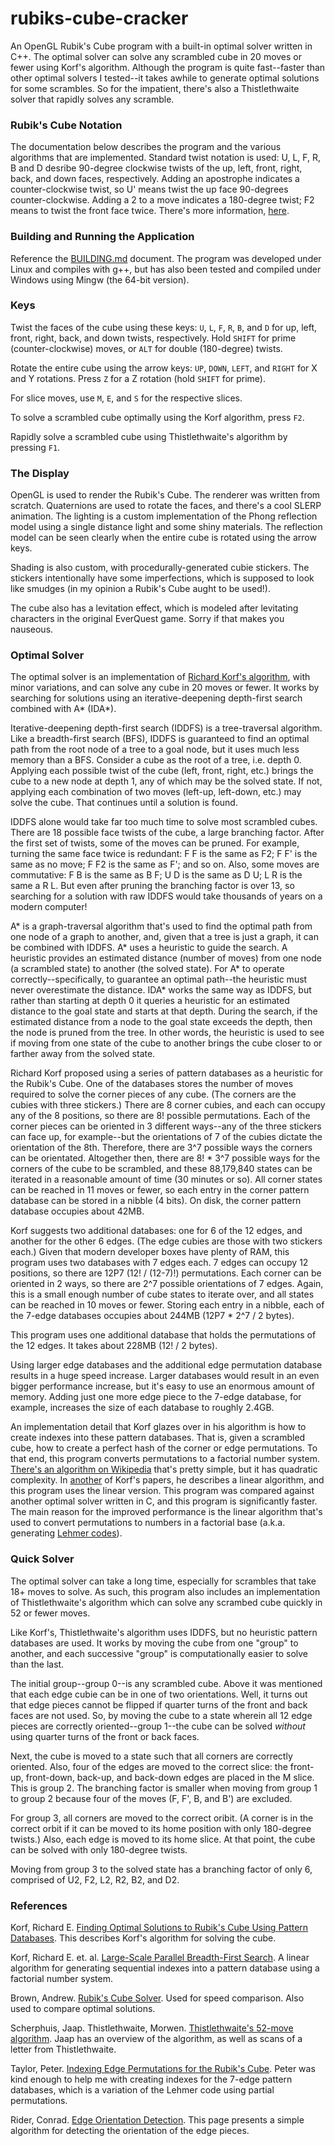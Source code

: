 # rubiks-cube-cracker

An OpenGL Rubik's Cube program with a built-in optimal solver written in C++.
The optimal solver can solve any scrambled cube in 20 moves or fewer using
Korf's algorithm.  Although the program is quite fast--faster than other
optimal solvers I tested--it takes awhile to generate optimal solutions for
some scrambles.  So for the impatient, there's also a Thistlethwaite solver
that rapidly solves any scramble.

### Rubik's Cube Notation

The documentation below describes the program and the various algorithms that
are implemented.  Standard twist notation is used: U, L, F, R, B and D desribe
90-degree clockwise twists of the up, left, front, right, back, and down faces,
respectively.  Adding an apostrophe indicates a counter-clockwise twist, so U'
means twist the up face 90-degrees counter-clockwise.  Adding a 2 to a move
indicates a 180-degree twist; F2 means to twist the front face twice.  There's
more information, [here](https://ruwix.com/the-rubiks-cube/notation/).

### Building and Running the Application

Reference the [BUILDING.md](BUILDING.md) document.  The program was developed
under Linux and compiles with g++, but has also been tested and compiled under
Windows using Mingw (the 64-bit version).

### Keys

Twist the faces of the cube using these keys: `U`, `L`, `F`, `R`, `B`, and `D`
for up, left, front, right, back, and down twists, respectively.  Hold `SHIFT`
for prime (counter-clockwise) moves, or `ALT` for double (180-degree) twists.

Rotate the entire cube using the arrow keys: `UP`, `DOWN`, `LEFT`, and `RIGHT`
for X and Y rotations.  Press `Z` for a Z rotation (hold `SHIFT` for prime).

For slice moves, use `M`, `E`, and `S` for the respective slices.

To solve a scrambled cube optimally using the Korf algorithm, press `F2`.

Rapidly solve a scrambled cube using Thistlethwaite's algorithm by pressing
`F1`.

### The Display

OpenGL is used to render the Rubik's Cube.  The renderer was written from
scratch.  Quaternions are used to rotate the faces, and there's a cool SLERP
animation.  The lighting is a custom implementation of the Phong reflection
model using a single distance light and some shiny materials.  The reflection
model can be seen clearly when the entire cube is rotated using the arrow keys.

Shading is also custom, with procedurally-generated cubie stickers.  The
stickers intentionally have some imperfections, which is supposed to look like
smudges (in my opinion a Rubik's Cube aught to be used!).

The cube also has a levitation effect, which is modeled after levitating
characters in the original EverQuest game.  Sorry if that makes you nauseous.

### Optimal Solver

The optimal solver is an implementation of [Richard Korf's
algorithm](https://www.cs.princeton.edu/courses/archive/fall06/cos402/papers/korfrubik.pdf),
with minor variations, and can solve any cube in 20 moves or fewer.  It works
by searching for solutions using an iterative-deepening depth-first search
combined with A\* (IDA\*).

Iterative-deepening depth-first search (IDDFS) is a tree-traversal algorithm.
Like a breadth-first search (BFS), IDDFS is guaranteed to find an optimal path
from the root node of a tree to a goal node, but it uses much less memory than
a BFS.  Consider a cube as the root of a tree, i.e. depth 0.  Applying each
possible twist of the cube (left, front, right, etc.) brings the cube to a new
node at depth 1, any of which may be the solved state.  If not, applying each
combination of two moves (left-up, left-down, etc.) may solve the cube.  That
continues until a solution is found.

IDDFS alone would take far too much time to solve most scrambled cubes.  There
are 18 possible face twists of the cube, a large branching factor.  After the
first set of twists, some of the moves can be pruned.  For example, turning the
same face twice is redundant: F F is the same as F2; F F' is the same as no
move; F F2 is the same as F'; and so on.  Also, some moves are commutative: F B
is the same as B F; U D is the same as D U; L R is the same a R L.  But even
after pruning the branching factor is over 13, so searching for a solution with
raw IDDFS would take thousands of years on a modern computer!

A\* is a graph-traversal algorithm that's used to find the optimal path from
one node of a graph to another, and, given that a tree is just a graph, it can
be combined with IDDFS.  A\* uses a heuristic to guide the search.  A heuristic
provides an estimated distance (number of moves) from one node (a scrambled
state) to another (the solved state).  For A\* to operate
correctly--specifically, to guarantee an optimal path--the heuristic must never
overestimate the distance.  IDA\* works the same way as IDDFS, but rather than
starting at depth 0 it queries a heuristic for an estimated distance to the
goal state and starts at that depth.  During the search, if the estimated
distance from a node to the goal state exceeds the depth, then the node is
pruned from the tree.  In other words, the heuristic is used to see if moving
from one state of the cube to another brings the cube closer to or farther away
from the solved state.

Richard Korf proposed using a series of pattern databases as a heuristic for
the Rubik's Cube.  One of the databases stores the number of moves required to
solve the corner pieces of any cube.  (The corners are the cubies with three
stickers.)  There are 8 corner cubies, and each can occupy any of the 8
positions, so there are 8! possible permutations.  Each of the corner pieces
can be oriented in 3 different ways--any of the three stickers can face up, for
example--but the orientations of 7 of the cubies dictate the orientation of the
8th.  Therefore, there are 3^7 possible ways the corners can be orientated.
Altogether then, there are 8! * 3^7 possible ways for the corners of the cube
to be scrambled, and these 88,179,840 states can be iterated in a reasonable
amount of time (30 minutes or so).  All corner states can be reached in 11
moves or fewer, so each entry in the corner pattern database can be stored in a
nibble (4 bits).  On disk, the corner pattern database occupies about 42MB.

Korf suggests two additional databases: one for 6 of the 12 edges, and another
for the other 6 edges.  (The edge cubies are those with two stickers each.)
Given that modern developer boxes have plenty of RAM, this program uses two
databases with 7 edges each.  7 edges can occupy 12 positions, so there are
12P7 (12! / (12-7)!) permutations.  Each corner can be oriented in 2 ways,
so there are 2^7 possible orientations of 7 edges.  Again, this is a small
enough number of cube states to iterate over, and all states can be reached
in 10 moves or fewer.  Storing each entry in a nibble, each of the 7-edge
databases occupies about 244MB (12P7 * 2^7 / 2 bytes).

This program uses one additional database that holds the permutations of the 12
edges.  It takes about 228MB (12! / 2 bytes).

Using larger edge databases and the additional edge permutation database
results in a huge speed increase.  Larger databases would result in an even
bigger performance increase, but it's easy to use an enormous amount of memory.
Adding just one more edge piece to the 7-edge database, for example, increases
the size of each database to roughly 2.4GB.

An implementation detail that Korf glazes over in his algorithm is how to
create indexes into these pattern databases.  That is, given a scrambled cube,
how to create a perfect hash of the corner or edge permutations.  To that end,
this program converts permutations to a factorial number system.  [There's an
algorithm on
Wikipedia](https://en.wikipedia.org/wiki/Factorial_number_system#Permutations)
that's pretty simple, but it has quadratic complexity.  In
[another](https://www.aaai.org/Papers/AAAI/2005/AAAI05-219.pdf) of Korf's
papers, he describes a linear algorithm, and this program uses the linear
version.  This program was compared against another optimal solver written in
C, and this program is significantly faster.  The main reason for the improved
performance is the linear algorithm that's used to convert permutations to
numbers in a factorial base (a.k.a. generating [Lehmer
codes](https://en.wikipedia.org/wiki/Lehmer_code_)).

### Quick Solver

The optimal solver can take a long time, especially for scrambles that take 18+
moves to solve.  As such, this program also includes an implementation of
Thistlethwaite's algorithm which can solve any scrambed cube quickly in 52 or
fewer moves.

Like Korf's, Thistlethwaite's algorithm uses IDDFS, but no heuristic pattern
databases are used.  It works by moving the cube from one "group" to another,
and each successive "group" is computationally easier to solve than the last.

The initial group--group 0--is any scrambled cube.  Above it was mentioned that
each edge cubie can be in one of two orientations.  Well, it turns out that
edge pieces cannot be flipped if quarter turns of the front and back faces are
not used.  So, by moving the cube to a state wherein all 12 edge pieces are
correctly oriented--group 1--the cube can be solved _without_ using quarter
turns of the front or back faces.

Next, the cube is moved to a state such that all corners are correctly
oriented.  Also, four of the edges are moved to the correct slice: the
front-up, front-down, back-up, and back-down edges are placed in the M slice.
This is group 2.  The branching factor is smaller when moving from group 1 to
group 2 because four of the moves (F, F', B, and B') are excluded.

For group 3, all corners are moved to the correct oribit.  (A corner is in the
correct orbit if it can be moved to its home position with only 180-degree
twists.)  Also, each edge is moved to its home slice.  At that point, the cube
can be solved with only 180-degree twists.

Moving from group 3 to the solved state has a branching factor of only 6,
comprised of U2, F2, L2, R2, B2, and D2.

### References

Korf, Richard E.  [Finding Optimal Solutions to Rubik's Cube Using Pattern
Databases](https://www.cs.princeton.edu/courses/archive/fall06/cos402/papers/korfrubik.pdf).
This describes Korf's algorithm for solving the cube.

Korf, Richard E. et. al.  [Large-Scale Parallel Breadth-First
Search](https://www.aaai.org/Papers/AAAI/2005/AAAI05-219.pdf).  A linear
algorithm for generating sequential indexes into a pattern database using a
factorial number system.

Brown, Andrew.  [Rubik's Cube
Solver](https://github.com/brownan/Rubiks-Cube-Solver).  Used for speed
comparison.  Also used to compare optimal solutions.

Scherphuis, Jaap.  Thistlethwaite, Morwen. [Thistlethwaite's 52-move
algorithm](https://www.jaapsch.net/puzzles/thistle.htm).  Jaap has an overview
of the algorithm, as well as scans of a letter from Thistlethwaite.

Taylor, Peter.  [Indexing Edge Permutations for the Rubik's
Cube](https://cs.stackexchange.com/questions/107111/indexing-edge-permutations-for-the-rubiks-cube).
Peter was kind enough to help me with creating indexes for the 7-edge pattern
databases, which is a variation of the Lehmer code using partial permutations.

Rider, Conrad. [Edge Orientation
Detection](http://cube.crider.co.uk/zz.php?p=eoline#eo_detection).  This page
presents a simple algorithm for detecting the orientation of the edge pieces.
